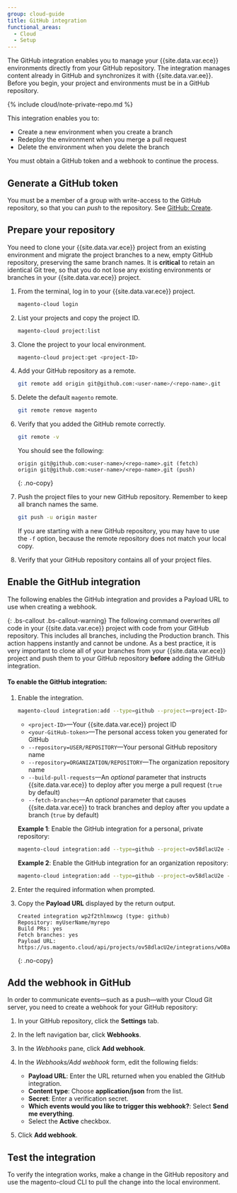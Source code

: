 ```yaml
---
group: cloud-guide
title: GitHub integration
functional_areas:
  - Cloud
  - Setup
---
```


The GitHub integration enables you to manage your {{site.data.var.ece}} environments directly from your GitHub repository. The integration manages content already in GitHub and synchronizes it with {{site.data.var.ee}}. Before you begin, your project and environments must be in a GitHub repository.

{% include cloud/note-private-repo.md %}

This integration enables you to:

-  Create a new environment when you create a branch
-  Redeploy the environment when you merge a pull request
-  Delete the environment when you delete the branch

You must obtain a GitHub token and a webhook to continue the process.

## Generate a GitHub token

You must be a member of a group with write-access to the GitHub repository, so that you can _push_ to the repository. See [GitHub: Create](https://help.github.com/articles/creating-a-personal-access-token-for-the-command-line/).

## Prepare your repository

You need to clone your {{site.data.var.ece}} project from an existing environment and migrate the project branches to a new, empty GitHub repository, preserving the same branch names. It is **critical** to retain an identical Git tree, so that you do not lose any existing environments or branches in your {{site.data.var.ece}} project.

1.  From the terminal, log in to your {{site.data.var.ece}} project.

    ```bash
    magento-cloud login
    ```

1.  List your projects and copy the project ID.

    ```bash
    magento-cloud project:list
    ```

1.  Clone the project to your local environment.

    ```bash
    magento-cloud project:get <project-ID>
    ```

1.  Add your GitHub repository as a remote.

    ```bash
    git remote add origin git@github.com:<user-name>/<repo-name>.git
    ```

1.  Delete the default `magento` remote.

    ```bash
    git remote remove magento
    ```

1.  Verify that you added the GitHub remote correctly.

    ```bash
    git remote -v
    ```

    You should see the following:

    ```terminal
    origin git@github.com:<user-name>/<repo-name>.git (fetch)
    origin git@github.com:<user-name>/<repo-name>.git (push)
    ```
    {: .no-copy}

1.  Push the project files to your new GitHub repository. Remember to keep all branch names the same.

    ```bash
    git push -u origin master
    ```

    If you are starting with a new GitHub repository, you may have to use the `-f` option, because the remote repository does not match your local copy.

1.  Verify that your GitHub repository contains all of your project files.

## Enable the GitHub integration

The following enables the GitHub integration and provides a Payload URL to use when creating a webhook.

{: .bs-callout .bs-callout-warning}
The following command overwrites _all_ code in your {{site.data.var.ece}} project with code from your GitHub repository. This includes all branches, including the Production branch. This action happens instantly and cannot be undone. As a best practice, it is very important to clone all of your branches from your {{site.data.var.ece}} project and push them to your GitHub repository **before** adding the GitHub integration.

#### To enable the GitHub integration:

1.  Enable the integration.

    ```bash
    magento-cloud integration:add --type=github --project=<project-ID> --token=<your-GitHub-token> {--repository=USER/REPOSITORY | --repository=ORGANIZATION/REPOSITORY} [--build-pull-requests={true|false} --fetch-branches={true|false}
    ```

    -   `<project-ID>`—Your {{site.data.var.ece}} project ID
    -   `<your-GitHub-token>`—The personal access token you generated for GitHub
    -   `--repository=USER/REPOSITORY`—Your personal GitHub repository name
    -   `--repository=ORGANIZATION/REPOSITORY`—The organization repository name
    -   `--build-pull-requests`—An _optional_ parameter that instructs {{site.data.var.ece}} to deploy after you merge a pull request (`true` by default)
    -   `--fetch-branches`—An _optional_ parameter that causes {{site.data.var.ece}} to track branches and deploy after you update a branch (`true` by default)

    **Example 1**: Enable the GitHub integration for a personal, private repository:

    ```bash
    magento-cloud integration:add --type=github --project=ov58dlacU2e --token=<token> --repository=myUserName/myrepo
    ```

    **Example 2**: Enable the GitHub integration for an organization repository:

    ```bash
    magento-cloud integration:add --type=github --project=ov58dlacU2e --token=<token> --repository=Magento/teamrepo
    ```

1.  Enter the required information when prompted.

1.  Copy the **Payload URL** displayed by the return output.

    ```terminal
    Created integration wp2f2thlmxwcg (type: github)
    Repository: myUserName/myrepo
    Build PRs: yes
    Fetch branches: yes
    Payload URL: https://us.magento.cloud/api/projects/ov58dlacU2e/integrations/wO8a0eoamxwcg/hook
    ```
    {: .no-copy}

## Add the webhook in GitHub

In order to communicate events—such as a push—with your Cloud Git server, you need to create a webhook for your GitHub repository:

1.  In your GitHub repository, click the **Settings** tab.

1.  In the left navigation bar, click **Webhooks**.

1.  In the _Webhooks_ pane, click **Add webhook**.

1.  In the _Webhooks/Add webhook_ form, edit the following fields:

    -  **Payload URL**: Enter the URL returned when you enabled the GitHub integration.
    -  **Content type**: Choose **application/json** from the list.
    -  **Secret**: Enter a verification secret.
    -  **Which events would you like to trigger this webhook?**: Select **Send me everything**.
    -  Select the **Active** checkbox.

1.  Click **Add webhook**.

## Test the integration

To verify the integration works, make a change in the GitHub repository and use the magento-cloud CLI to pull the change into the local environment.
